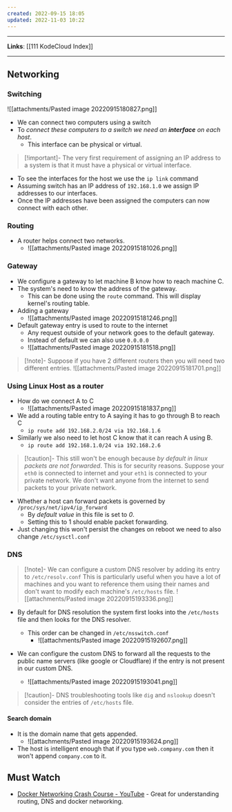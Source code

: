 ```yaml
---
created: 2022-09-15 18:05
updated: 2022-11-03 10:22
---
```

---
**Links**: [[111 KodeCloud Index]]

---
## Networking
### Switching
![[attachments/Pasted image 20220915180827.png]]
- We can connect two computers using a switch
- To *connect these computers to a switch we need an **interface** on each host*.
	- This interface can be physical or virtual.

> [!important]- The very first requirement of assigning an IP address to a system is that it must have a physical or virtual interface.

- To see the interfaces for the host we use the `ip link` command
- Assuming switch has an IP address of `192.168.1.0` we assign IP addresses to our interfaces. 
- Once the IP addresses have been assigned the computers can now connect with each other.

### Routing
- A router helps connect two networks.
	- ![[attachments/Pasted image 20220915181026.png]]

### Gateway
- We configure a gateway to let machine B know how to reach machine C.
- The system's need to know the address of the gateway.
	- This can be done using the `route` command. This will display kernel's routing table.
- Adding a gateway
	- ![[attachments/Pasted image 20220915181246.png]]
- Default gateway entry is used to route to the internet
	- Any request outside of your network goes to the default gateway.
	- Instead of default we can also use `0.0.0.0`
	- ![[attachments/Pasted image 20220915181518.png]]

> [!note]- Suppose if you have 2 different routers then you will need two different entries.
> ![[attachments/Pasted image 20220915181701.png]]

### Using Linux Host as a router
- How do we connect A to C
	- ![[attachments/Pasted image 20220915181837.png]]
- We add a routing table entry to A saying it has to go through B to reach C
	- `ip route add 192.168.2.0/24 via 192.168.1.6`
- Similarly we also need to let host C know that it can reach A using B.
	- `ip route add 192.168.1.0/24 via 192.168.2.6`

> [!caution]- This still won't be enough because *by default in linux packets are not forwarded*.
> This is for security reasons.
> Suppose your `eth0` is connected to internet and your `eth1` is connected to your private network. We don't want anyone from the internet to send packets to your private network.

- Whether a host can forward packets is governed by `/proc/sys/net/ipv4/ip_forward`
	- By *default value* in this file is set to *0*.
	- Setting this to 1 should enable packet forwarding.
- Just changing this won't persist the changes on reboot we need to also change `/etc/sysctl.conf`

### DNS
> [!note]- We can configure a custom DNS resolver by adding its entry to `/etc/resolv.conf`
> This is particularly useful when you have a lot of machines and you want to reference them using their names and don't want to modify each machine's `/etc/hosts` file.
> ![[attachments/Pasted image 20220915193336.png]]

- By default for DNS resolution the system first looks into the `/etc/hosts` file and then looks for the DNS resolver.
	- This order can be changed in `/etc/nsswitch.conf`
		- ![[attachments/Pasted image 20220915192607.png]]

- We can configure the custom DNS to forward all the requests to the public name servers (like google or Cloudflare) if the entry is not present in our custom DNS.
	- ![[attachments/Pasted image 20220915193041.png]]

> [!caution]- DNS troubleshooting tools like `dig` and `nslookup` doesn't consider the entries of `/etc/hosts` file.

#### Search domain 
- It is the domain name that gets appended.
	- ![[attachments/Pasted image 20220915193624.png]]
- The host is intelligent enough that if you type `web.company.com` then it won't append  `company.com` to it.

## Must Watch
- [Docker Networking Crash Course - YouTube](https://www.youtube.com/watch?v=OU6xOM0SE4o) - Great for understanding routing, DNS and docker networking.